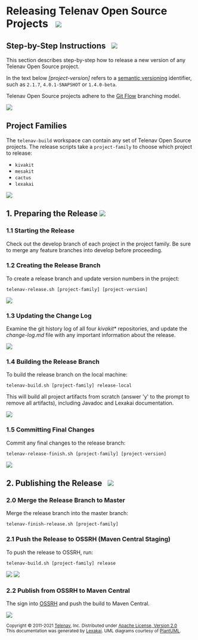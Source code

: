 <!--suppress HtmlUnknownTarget, HtmlRequiredAltAttribute -->

# Releasing Telenav Open Source Projects  &nbsp; <img src="https://telenav.github.io/telenav-assets/images/icons/rocket-32.png" srcset="https://telenav.github.io/telenav-assets/images/icons/rocket-32-2x.png 2x"/>

## Step-by-Step Instructions &nbsp; <img src="https://telenav.github.io/telenav-assets/images/icons/footprints-32.png" srcset="https://telenav.github.io/telenav-assets/images/icons/footprints-32-2x.png 2x"/>

This section describes step-by-step how to release a new version of any Telenav Open Source project.

In the text below *\[project-version\]* refers to a [semantic versioning](https://semver.org) identifier, such as `2.1.7`, `4.0.1-SNAPSHOT` or `1.4.0-beta`.

Telenav Open Source projects adhere to the [Git Flow](https://www.atlassian.com/git/tutorials/comparing-workflows/gitflow-workflow) branching model.

<img src="https://telenav.github.io/telenav-assets/images/separators/horizontal-line-512.png" srcset="https://telenav.github.io/telenav-assets/images/separators/horizontal-line-512-2x.png 2x"/>

## Project Families

The `telenav-build` workspace can contain any set of Telenav Open Source projects.
The release scripts take a `project-family` to choose which project to release:
 
 - `kivakit`
 - `mesakit`
 - `cactus`
 - `lexakai`

<img src="https://telenav.github.io/telenav-assets/images/separators/horizontal-line-512.png" srcset="https://telenav.github.io/telenav-assets/images/separators/horizontal-line-512-2x.png 2x"/>

## 1. Preparing the Release <img src="https://telenav.github.io/telenav-assets/images/icons/branch-32.png" srcset="https://telenav.github.io/telenav-assets/images/icons/branch-32-2x.png 2x"/>

### 1.1 Starting the Release

Check out the develop branch of each project in the project family. Be sure to merge any feature branches into develop before proceeding.

### 1.2 Creating the Release Branch

To create a release branch and update version numbers in the project:

    telenav-release.sh [project-family] [project-version]

<img src="https://telenav.github.io/telenav-assets/images/separators/horizontal-line-128.png" srcset="https://telenav.github.io/telenav-assets/images/separators/horizontal-line-128-2x.png 2x"/>

### 1.3 Updating the Change Log

Examine the git history log of all four *kivakit** repositories, and update the *change-log.md* file with any important information about the release.

<img src="https://telenav.github.io/telenav-assets/images/separators/horizontal-line-128.png" srcset="https://telenav.github.io/telenav-assets/images/separators/horizontal-line-128-2x.png 2x"/>

### 1.4 Building the Release Branch

To build the release branch on the local machine:

    telenav-build.sh [project-family] release-local

This will build all project artifacts from scratch (answer 'y' to the prompt to remove all artifacts), including Javadoc and Lexakai documentation.

<img src="https://telenav.github.io/telenav-assets/images/separators/horizontal-line-128.png" srcset="https://telenav.github.io/telenav-assets/images/separators/horizontal-line-128-2x.png 2x"/>

### 1.5 Committing Final Changes 

Commit any final changes to the release branch:

    telenav-release-finish.sh [project-family] [project-version]

<img src="https://telenav.github.io/telenav-assets/images/separators/horizontal-line-512.png" srcset="https://telenav.github.io/telenav-assets/images/separators/horizontal-line-512-2x.png 2x"/>

## 2. Publishing the Release &nbsp;  <img src="https://telenav.github.io/telenav-assets/images/icons/books-32.png" srcset="https://telenav.github.io/telenav-assets/images/icons/books-32-2x.png 2x"/>

### 2.0 Merge the Release Branch to Master

Merge the release branch into the master branch:

    telenav-finish-release.sh [project-family]

### 2.1 Push the Release to OSSRH (Maven Central Staging)

To push the release to OSSRH, run:

    telenav-build.sh [project-family] release

<img src="https://telenav.github.io/telenav-assets/images/separators/horizontal-line-128.png" srcset="https://telenav.github.io/telenav-assets/images/separators/horizontal-line-128-2x.png 2x"/>

<img src="https://telenav.github.io/telenav-assets/images/separators/horizontal-line-128.png" srcset="https://telenav.github.io/telenav-assets/images/separators/horizontal-line-128-2x.png 2x"/>

### 2.2 Publish from OSSRH to Maven Central

The sign into [OSSRH](http://s01.oss.sonatype.org) and push the build to Maven Central.

<img src="https://telenav.github.io/telenav-assets/images/separators/horizontal-line-512.png" srcset="https://telenav.github.io/telenav-assets/images/separators/horizontal-line-512-2x.png 2x"/>

<sub>Copyright &#169; 2011-2021 [Telenav](https://telenav.com), Inc. Distributed under [Apache License, Version 2.0](../LICENSE)</sub>  
<sub>This documentation was generated by [Lexakai](https://www.lexakai.org). UML diagrams courtesy of [PlantUML](https://plantuml.com).</sub>

